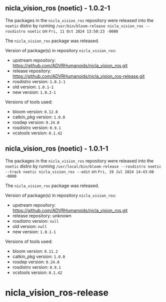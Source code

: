 ## nicla_vision_ros (noetic) - 1.0.2-1

The packages in the `nicla_vision_ros` repository were released into the `noetic` distro by running `/usr/bin/bloom-release nicla_vision_ros --rosdistro noetic` on `Fri, 11 Oct 2024 13:50:23 -0000`

The `nicla_vision_ros` package was released.

Version of package(s) in repository `nicla_vision_ros`:

- upstream repository: https://github.com/ADVRHumanoids/nicla_vision_ros.git
- release repository: https://github.com/ADVRHumanoids/nicla_vision_ros-release.git
- rosdistro version: `1.0.1-1`
- old version: `1.0.1-1`
- new version: `1.0.2-1`

Versions of tools used:

- bloom version: `0.12.0`
- catkin_pkg version: `1.0.0`
- rosdep version: `0.24.0`
- rosdistro version: `0.9.1`
- vcstools version: `0.1.42`


## nicla_vision_ros (noetic) - 1.0.1-1

The packages in the `nicla_vision_ros` repository were released into the `noetic` distro by running `/usr/local/bin/bloom-release --rosdistro noetic --track noetic nicla_vision_ros --edit` on `Fri, 19 Jul 2024 14:43:08 -0000`

The `nicla_vision_ros` package was released.

Version of package(s) in repository `nicla_vision_ros`:

- upstream repository: https://github.com/ADVRHumanoids/nicla_vision_ros.git
- release repository: unknown
- rosdistro version: `null`
- old version: `null`
- new version: `1.0.1-1`

Versions of tools used:

- bloom version: `0.11.2`
- catkin_pkg version: `1.0.0`
- rosdep version: `0.24.0`
- rosdistro version: `0.9.1`
- vcstools version: `0.1.42`


# nicla_vision_ros-release